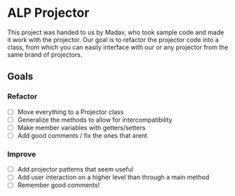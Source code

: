 # ALP Projector
This project was handed to us by Madav, who took sample code and made it work with the projector.
Our goal is to refactor the projector code into a class, from which you can easily interface with 
our or any projector from the same brand of projectors.

## Goals
### Refactor
- [ ] Move everything to a Projector class
- [ ] Generalize the methods to allow for intercompatibility
- [ ] Make member variables with getters/setters
- [ ] Add good comments / fix the ones that arent

### Improve
- [ ] Add projector patterns that seem useful
- [ ] Add user interaction on a higher level than through a main method
- [ ] Remember good comments!